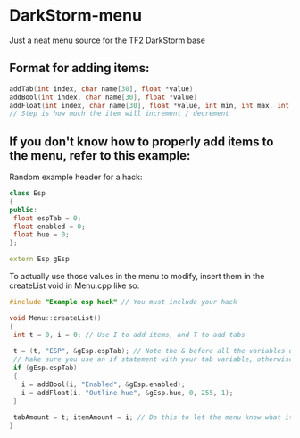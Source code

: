 # DarkStorm-menu
Just a neat menu source for the TF2 DarkStorm base

## Format for adding items:
 ```cpp
 addTab(int index, char name[30], float *value)
 addBool(int index, char name[30], float *value)
 addFloat(int index, char name[30], float *value, int min, int max, int step)
 // Step is how much the item will increment / decrement
 ```

## If you don't know how to properly add items to the menu, refer to this example:
 
 Random example header for a hack:
 ```cpp
 class Esp
 {
 public:
  float espTab = 0;
  float enabled = 0;
  float hue = 0;
 };
 
 extern Esp gEsp
 ```
 
 To actually use those values in the menu to modify, insert them in the createList void in Menu.cpp like so:
 ```cpp
 #include "Example esp hack" // You must include your hack
 
 void Menu::createList()
 {
  int t = 0, i = 0; // Use I to add items, and T to add tabs
  
  t = (t, "ESP", &gEsp.espTab); // Note the & before all the variables used
  // Make sure you use an if statement with your tab variable, otherwise it will appear regardless of the tab
  if (gEsp.espTab)
  {
    i = addBool(i, "Enabled", &gEsp.enabled);
    i = addFloat(i, "Outline hue", &gEsp.hue, 0, 255, 1);
  }
  
  tabAmount = t; itemAmount = i; // Do this to let the menu know what items to look for
 }
 ```
